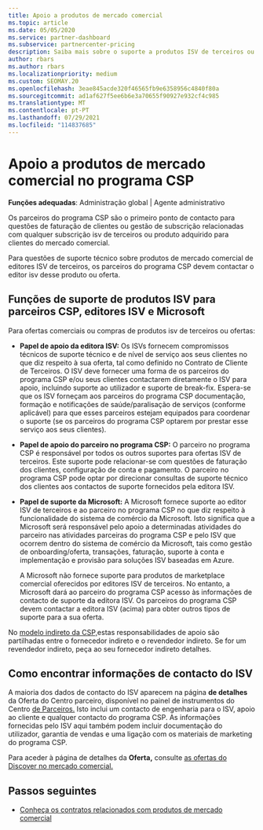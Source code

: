 ```yaml
---
title: Apoio a produtos de mercado comercial
ms.topic: article
ms.date: 05/05/2020
ms.service: partner-dashboard
ms.subservice: partnercenter-pricing
description: Saiba mais sobre o suporte a produtos ISV de terceiros ou subscrições no mercado comercial do programa CSP.
author: rbars
ms.author: rbars
ms.localizationpriority: medium
ms.custom: SEOMAY.20
ms.openlocfilehash: 3eae845acde320f46565fb9e6358956c4840f80a
ms.sourcegitcommit: ad1af627f5ee6b6e3a70655f90927e932cf4c985
ms.translationtype: MT
ms.contentlocale: pt-PT
ms.lasthandoff: 07/29/2021
ms.locfileid: "114837685"
---
```

# <a name="support-for-commercial-marketplace-products-in-the-csp-program"></a>Apoio a produtos de mercado comercial no programa CSP


**Funções adequadas**: Administração global | Agente administrativo

Os parceiros do programa CSP são o primeiro ponto de contacto para questões de faturação de clientes ou gestão de subscrição relacionadas com qualquer subscrição isv de terceiros ou produto adquirido para clientes do mercado comercial.

Para questões de suporte técnico sobre produtos de mercado comercial de editores ISV de terceiros, os parceiros do programa CSP devem contactar o editor isv desse produto ou oferta.

## <a name="support-roles-of-isv-products-for-csp-partners-isv-publishers-and-microsoft"></a>Funções de suporte de produtos ISV para parceiros CSP, editores ISV e Microsoft

Para ofertas comerciais ou compras de produtos isv de terceiros ou ofertas:

- **Papel de apoio da editora ISV:** Os ISVs fornecem compromissos técnicos de suporte técnico e de nível de serviço aos seus clientes no que diz respeito à sua oferta, tal como definido no Contrato de Cliente de Terceiros. O ISV deve fornecer uma forma de os parceiros do programa CSP e/ou seus clientes contactarem diretamente o ISV para apoio, incluindo suporte ao utilizador e suporte de break-fix. Espera-se que os ISV forneçam aos parceiros do programa CSP documentação, formação e notificações de saúde/paralisação de serviços (conforme aplicável) para que esses parceiros estejam equipados para coordenar o suporte (se os parceiros do programa CSP optarem por prestar esse serviço aos seus clientes).

- **Papel de apoio do parceiro no programa CSP:** O parceiro no programa CSP é responsável por todos os outros suportes para ofertas ISV de terceiros. Este suporte pode relacionar-se com questões de faturação dos clientes, configuração de conta e pagamento. O parceiro no programa CSP pode optar por direcionar consultas de suporte técnico dos clientes aos contactos de suporte fornecidos pela editora ISV.

- **Papel de suporte da Microsoft:** A Microsoft fornece suporte ao editor ISV de terceiros e ao parceiro no programa CSP no que diz respeito à funcionalidade do sistema de comércio da Microsoft. Isto significa que a Microsoft será responsável pelo apoio a determinadas atividades do parceiro nas atividades parceiras do programa CSP e pelo ISV que ocorrem dentro do sistema de comércio da Microsoft, tais como gestão de onboarding/oferta, transações, faturação, suporte à conta e implementação e provisão para soluções ISV baseadas em Azure.

    A Microsoft não fornece suporte para produtos de marketplace comercial oferecidos por editores ISV de terceiros. No entanto, a Microsoft dará ao parceiro do programa CSP acesso às informações de contacto de suporte da editora ISV. Os parceiros do programa CSP devem contactar a editora ISV (acima) para obter outros tipos de suporte para a sua oferta.

No [modelo indireto da CSP,](csp-overview.md#indirect-model)estas responsabilidades de apoio são partilhadas entre o fornecedor indireto e o revendedor indireto. Se for um revendedor indireto, peça ao seu fornecedor indireto detalhes.

## <a name="how-to-find-isv-contact-information"></a>Como encontrar informações de contacto do ISV

A maioria dos dados de contacto do ISV aparecem na página **de detalhes** da Oferta do Centro parceiro, disponível no painel de instrumentos do Centro [de Parceiros.](https://partner.microsoft.com/dashboard) Isto inclui um contacto de engenharia para o ISV, apoio ao cliente e qualquer contacto do programa CSP. As informações fornecidas pelo ISV aqui também podem incluir documentação do utilizador, garantia de vendas e uma ligação com os materiais de marketing do programa CSP.

Para aceder à página de detalhes da **Oferta,** consulte [as ofertas do Discover no mercado comercial.](csp-commercial-marketplace-discover.md#view-marketplace-offers-in-partner-center)

## <a name="next-steps"></a>Passos seguintes

- [Conheça os contratos relacionados com produtos de mercado comercial](csp-commercial-marketplace-contracting.md)
